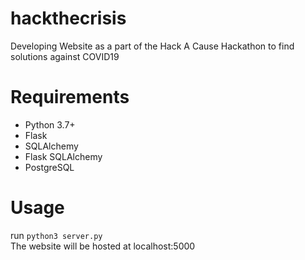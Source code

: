 # hackthecrisis
Developing Website as a part of the Hack A Cause Hackathon to find solutions against COVID19

# Requirements
* Python 3.7+
* Flask 
* SQLAlchemy
* Flask SQLAlchemy
* PostgreSQL

# Usage
run ```python3 server.py```  
The website will be hosted at localhost:5000
